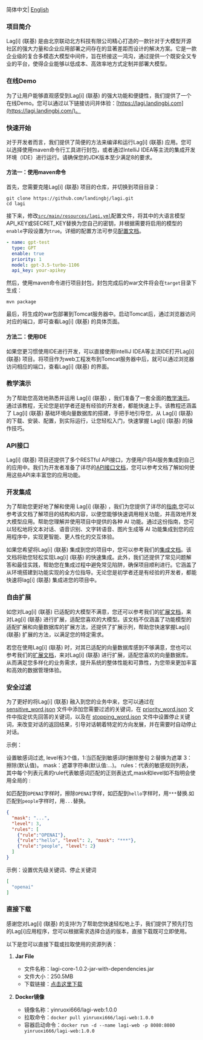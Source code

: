 简体中文| [English](README.md)

### **项目简介**

Lag[i] (联基) 是由北京联动北方科技有限公司精心打造的一款针对于大模型开源社区的强大力量和企业应用部署之间存在的显著差距而设计的解决方案。它是一款企业级的复合多模态大模型中间件，旨在桥接这一鸿沟，通过提供一个既安全又专业的平台，使得企业能够以低成本、高效率地方式定制并部署大模型。

### 在线Demo

为了让用户能够直观感受到Lag[i] (联基) 的强大功能和便捷性，我们提供了一个在线Demo。您可以通过以下链接访问并体验：[https://lagi.landingbj.com](https://lagi.landingbj.com/)。

### 快速开始

对于开发者而言，我们提供了简便的方法来编译和运行Lag[i] (联基) 应用。您可以选择使用maven命令行工具进行封包，或者通过IntelliJ IDEA等主流的集成开发环境（IDE）进行运行。请确保您的JDK版本至少满足8的要求。

#### 方法一：使用maven命令

首先，您需要克隆Lag[i] (联基) 项目的仓库，并切换到项目目录：

```shell
git clone https://github.com/landingbj/lagi.git
cd lagi
```

接下来，修改[`src/main/resources/lagi.yml`](lagi-web/src/main/resources/lagi.yml)配置文件，将其中的大语言模型API_KEY或SECRET_KEY替换为您自己的密钥，并根据需要将启用的模型的`enable`字段设置为`true`。详细的配置方法可参见[配置文档](docs/config_zh.md)。

```yaml
- name: gpt-test
  type: GPT
  enable: true
  priority: 1
  model: gpt-3.5-turbo-1106
  api_key: your-apikey
```

然后，使用maven命令进行项目封包，封包完成后的war文件将会在`target`目录下生成：

```shell
mvn package
```

最后，将生成的war包部署到Tomcat服务器中。启动Tomcat后，通过浏览器访问对应的端口，即可查看Lag[i] (联基) 的具体页面。

#### 方法二：使用IDE

如果您更习惯使用IDE进行开发，可以直接使用IntelliJ IDEA等主流IDE打开Lag[i] (联基) 项目。将项目作为web工程发布到Tomcat服务器中后，就可以通过浏览器访问相应的端口，查看Lag[i] (联基) 的界面。

### 教学演示

为了帮助您高效地熟悉并运用 Lag[i] (联基) ，我们准备了一套全面的[教学演示](docs/tutor_zh.md)。通过该教程，无论您是初学者还是有经验的开发者，都能快速上手。该教程还涵盖了 Lag[i] (联基) 基础环境向量数据库的搭建，手把手地引导您，从 Lag[i] (联基) 的下载、安装、配置，到实际运行，让您轻松入门，快速掌握 Lag[i] (联基) 的操作技巧。

### API接口

Lag[i] (联基) 项目还提供了多个RESTful API接口，方便用户将AI服务集成到自己的应用中。我们为开发者准备了详尽的[API接口文档](docs/API_zh.md)，您可以参考文档了解如何使用这些API来丰富您的应用功能。

### 开发集成

为了帮助您更好地了解和使用 Lag[i] (联基) ，我们为您提供了详尽的[指南](docs/guide_cn.md),您可以参考该文档了解项目的结构和内容，以便您能够快速调用相关功能，并高效地开发大模型应用。帮助您理解并使用项目中提供的各种 AI 功能。通过这份指南，您可以轻松地将文本对话、语音识别、文字转语音、图片生成等 AI 功能集成到您的应用程序中，实现更智能、更人性化的交互体验。

如果您希望将Lag[i] (联基) 集成到您的项目中，您可以参考我们的[集成文档](docs/guide_cn.md#快速集成进您的项目)。该文档将助您轻松实现Lag[i] (联基) 的快速集成。此外，我们还提供了常见问题解答和最佳实践，帮助您在集成过程中避免常见陷阱，确保项目顺利进行。它涵盖了从环境搭建到功能实现的全方位指导。无论您是初学者还是有经验的开发者，都能快速将lag[i] (联基) 集成进您的项目中。

### 自由扩展 

如您对Lag[i] (联基) 已适配的大模型不满意，您还可以参考我们的[扩展文档](docs/extend_cn.md)，来对Lag[i] (联基) 进行扩展，适配您喜欢的大模型。该文档不仅涵盖了功能模型的适配扩展和向量数据库的扩展方法，还提供了扩展示列，帮助您快速掌握Lag[i] (联基) 扩展的方法，以满足您的特定需求。

若您在使用Lag[i] (联基) 时，对其已适配的向量数据库感到不够满意，您也可以参考我们的[扩展文档](docs/extend_cn.md#数据库扩展)，来对Lag[i] (联基) 进行扩展，适配您喜欢的向量数据库。从而满足您多样化的业务需求，提升系统的整体性能和可靠性，为您带来更加丰富和高效的数据管理体验。

### 安全过滤

为了更好的将Lag[i] (联基) 融入到您的业务中来，您可以通过在 [sensitive_word.json](lagi-web/src/main/resources/sensitive_word.json) 文件中添加您需要过滤的关键词，在 [priority_word.json](lagi-web/src/main/resources/priority_word.json) 文件中指定优先回答的关键词，以及在 [stopping_word.json](lagi-web/src/main/resources/stopping_word.json) 文件中设置停止关键词，来改变对话的返回结果，引导对话朝着特定的方向发展，并在需要时自动停止对话。

示例：

设置敏感词过滤, level有3个值，1:当匹配到敏感词时删除整句 2:替换为遮罩 3：擦除(默认值)。 mask：遮罩字符串(默认值:...)。 rules：代表的敏感规则列表， 其中每个列表元素的rule代表敏感词匹配的正则表达式,mask和level如不指明会使用全局的 :   

如匹配到`OPENAI`字样时，擦除`OPENAI`字样，如匹配到`hello`字样时，用`***`替换.如匹配到`people`字样时，用`...`替换。

```json
{
  "mask": "...",
  "level": 3,
  "rules": [
    {"rule":"OPENAI"},
    {"rule":"hello", "level": 2, "mask": "***"},
    {"rule":"people", "level": 2}
  ]
}
```

示例：设置优先级关键词、停止关键词

```json
[
  "openai"
]
```

### 直接下载

感谢您对Lag[i] (联基) 的支持!为了帮助您快速轻松地上手，我们提供了预先打包的Lag[i]应用程序，您可以根据需求选择合适的版本，直接下载既可立即使用。

以下是您可以直接下载或拉取使用的资源列表：

1. **Jar File**
    - 文件名称：lagi-core-1.0.2-jar-with-dependencies.jar
    - 文件大小：250.5MB
    - 下载链接：[点击这里下载](https://downloads.saasai.top/lagi/lagi-core-1.0.2-jar-with-dependencies.jar)

2. **Docker镜像**
    - 镜像名称：yinruoxi666/lagi-web:1.0.0
    - 拉取命令：`docker pull yinruoxi666/lagi-web:1.0.0`
    - 容器启动命令：`docker run -d --name lagi-web -p 8080:8080 yinruoxi666/lagi-web:1.0.0`